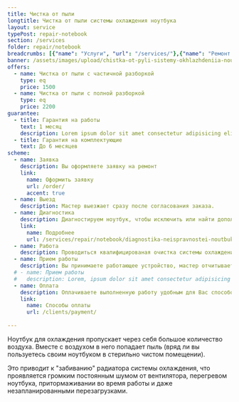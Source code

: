 ```yaml
---
title: Чистка от пыли
longtitle: Чистка от пыли системы охлаждения ноутбука
layout: service
typePost: repair-notebook
section: /services
folder: repair/notebook
breadcrumbs: [{"name": "Услуги", "url": "/services/"},{"name": "Ремонт устройств", "url": "/services/repair/"},{"name": "Ноутбук", "url": "/services/repair/notebook/"}]
banner: /assets/images/upload/chistka-ot-pyli-sistemy-okhlazhdeniia-noutbuka.jpg
offers:
  - name: Чистка от пыли с частичной разборкой
    type: eq
    price: 1500
  - name: Чистка от пыли с полной разборкой
    type: eq
    price: 2200
guarantee:
  - title: Гарантия на работы
    text: 1 месяц
    description: Lorem ipsum dolor sit amet consectetur adipisicing elit. Sit repellat suscipit, rerum tenetur minima necessitatibus?
  - title: Гарантия на комплектующие
    text: До 6 месяцев
scheme:
  - name: Заявка
    description: Вы оформляете заявку на ремонт
    link:
      name: Оформить заявку
      url: /order/
      accent: true
  - name: Выезд
    description: Мастер выезжает сразу после согласования заказа.
  - name: Диагностика
    description: Диагностируем ноутбук, чтобы исключить или найти дополнительные неисправности, которые могли быть вызваны перегревом.
    link:
      name: Подробнее
      url: /services/repair/notebook/diagnostika-neispravnostei-noutbuka.html
  - name: Работа
    description: Проводиться квалифицированая очистка системы охлаждения ноутбука.
  - name: Прием работы
    description: Вы принимаете работающее устройство, мастер отчитывается о проделанных работах.
  # - name: Прием работы
  #   description: Lorem, ipsum dolor sit amet consectetur adipisicing elit. Saepe, mollitia.
  - name: Оплата
    description: Оплачиваете выполненную работу удобным для Вас способом.
    link:
      name: Способы оплаты
      url: /clients/payment/
  
---
```

Ноутбук для охлаждения пропускает через себя большое количество воздуха. Вместе с воздухом в него попадает пыль (вряд ли вы пользуетесь своим ноутбуком в стерильно чистом помещении).

Это приводит к "забиванию" радиатора системы охлаждения, что проявляется громким постоянным шумом от вентилятора, перегревом ноутбука, притормаживании во время работы и даже незапланированными перезагрузками.